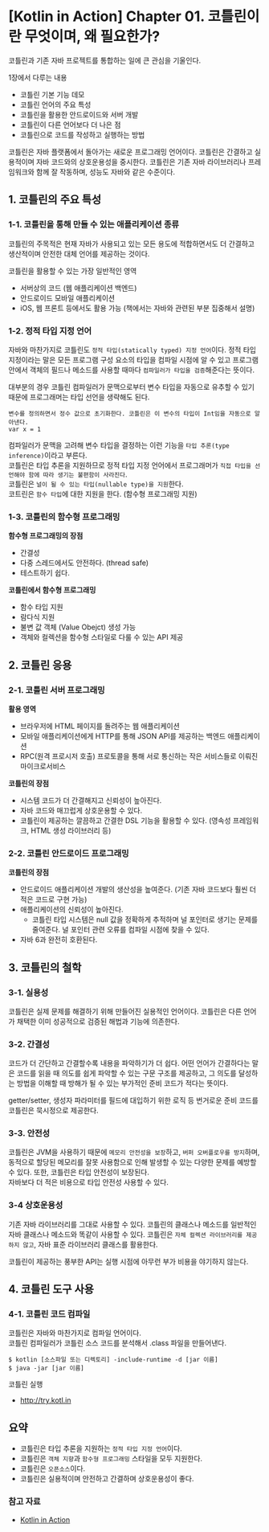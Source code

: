 # [Kotlin in Action] Chapter 01. 코틀린이란 무엇이며, 왜 필요한가?

코틀린과 기존 자바 프로젝트를 통합하는 일에 큰 관심을 기울인다.

1장에서 다루는 내용

- 코틀린 기본 기능 데모
- 코틀린 언어의 주요 특성
- 코틀린을 활용한 안드로이드와 서버 개발
- 코틀린이 다른 언어보다 더 나은 점
- 코틀린으로 코드를 작성하고 실행하는 방법

코틀린은 자바 플랫폼에서 돌아가는 새로운 프로그래밍 언어이다. 코틀린은 간결하고 실용적이며 자바 코드와의 상호운용성을 중시한다. 코틀린은 기존 자바 라이브러리나 프레임워크와 함께 잘 작동하며, 성능도 자바와 같은 수준이다.


## 1. 코틀린의 주요 특성

### 1-1. 코틀린을 통해 만들 수 있는 애플리케이션 종류

코틀린의 주목적은 현재 자바가 사용되고 있는 모든 용도에 적합하면서도 더 간결하고 생산적이며 안전한 대체 언어를 제공하는 것이다.

코틀린을 활용할 수 있는 가장 일반적인 영역

- 서버상의 코드 (웹 애플리케이션 백엔드)
- 안드로이드 모바일 애플리케이션
- iOS, 웹 프론트 등에서도 활용 가능 (책에서는 자바와 관련된 부분 집중해서 설명)

### 1-2. 정적 타입 지정 언어

자바와 마찬가지로 코틀린도 `정적 타입(statically typed) 지정 언어`이다. 정적 타입 지정이라는 말은 모든 프로그램 구성 요소의 타입을 컴파일 시점에 알 수 있고 프로그램 안에서 객체의 필드나 메소드를 사용할 때마다 `컴파일러가 타입을 검증`해준다는 뜻이다.

대부분의 경우 코틀린 컴파일러가 문맥으로부터 변수 타입을 자동으로 유추할 수 있기 때문에 프로그래머는 타입 선언을 생략해도 된다.

```
변수를 정의하면서 정수 값으로 초기화한다. 코틀린은 이 변수의 타입이 Int임을 자동으로 알아낸다.
var x = 1
```

컴파일러가 문맥을 고려해 변수 타입을 결정하는 이런 기능을 `타입 추론(type inference)`이라고 부른다.
<br />
코틀린은 타입 추론을 지원하므로 정적 타입 지정 언어에서 프로그래머가 `직접 타입을 선언해야 함에 따라 생기는 불편함이 사라진다`.
<br />
코틀린은 `널이 될 수 있는 타입(nullable type)을 지원`한다.
<br />
코트린은 `함수 타입`에 대한 지원을 한다. (함수형 프로그래밍 지원)

### 1-3. 코틀린의 함수형 프로그래밍

**함수형 프로그래밍의 장점** 

- 간결성
- 다중 스레드에서도 안전하다. (thread safe)
- 테스트하기 쉽다.

**코틀린에서 함수형 프로그래밍**

- 함수 타입 지원
- 람다식 지원
- 불변 값 객체 (Value Obejct) 생성 가능
- 객체와 컬렉션을 함수형 스타일로 다룰 수 있는 API 제공


## 2. 코틀린 응용

### 2-1. 코틀린 서버 프로그래밍

**활용 영역**

- 브라우저에 HTML 페이지를 돌려주는 웹 애플리케이션
- 모바일 애플리케이션에게 HTTP를 통해 JSON API를 제공하는 백엔드 애플리케이션
- RPC(원격 프로시저 호출) 프로토콜을 통해 서로 통신하는 작은 서비스들로 이뤄진 마이크로서비스

**코틀린의 장점**

- 시스템 코드가 더 간결해지고 신뢰성이 높아진다.
- 자바 코드와 매끄럽게 상호운용할 수 있다.
- 코틀린이 제공하는 깔끔하고 간결한  DSL 기능을 활용할 수 있다. (영속성 프레임워크, HTML 생성 라이브러리 등)

### 2-2. 코틀린 안드로이드 프로그래밍

**코틀린의 장점**

- 안드로이드 애플리케이션 개발의 생산성을 높여준다. (기존 자바 코드보다 훨씬 더 적은 코드로 구현 가능)
- 애플리케이션의 신뢰성이 높아진다.
    - 코틀린 타입 시스템은 null 값을 정확하게 추적하며 널 포인터로 생기는 문제를 줄여준다. 널 포인터 관련 오류를 컴파일 시점에 찾을 수 있다.
- 자바 6과 완전히 호환된다.


## 3. 코틀린의 철학

### 3-1. 실용성

코틀린은 실제 문제를 해결하기 위해 만들어진 실용적인 언어이다. 코틀린은 다른 언어가 채택한 이미 성공적으로 검증된 해법과 기능에 의존한다.

### 3-2. 간결성

코드가 더 간단하고 간결할수록 내용을 파악하기가 더 쉽다. 어떤 언어가 간결하다는 말은 코드를 읽을 때 의도를 쉽게 파악할 수 있는 구문 구조를 제공하고, 그 의도를 달성하는 방법을 이해할 때 방해가 될 수 있는 부가적인 준비 코드가 적다는 뜻이다.

getter/setter, 생성자 파라미터를 필드에 대입하기 위한 로직 등 번거로운 준비 코드를 코틀린은 묵시정으로 제공한다.

### 3-3. 안전성

코틀린은 JVM을 사용하기 때문에 `메모리 안전성을 보장`하고, `버퍼 오버플로우를 방지`하며, 동적으로 할당된 메모리를 잘못 사용함으로 인해 발생할 수 있는 다양한 문제를 예방할 수 있다. 또한, 코틀린은 타입 안전성이 보장된다. 
<br />
자바보다 더 적은 비용으로 타입 안전성 사용할 수 있다.

### 3-4 상호운용성

기존 자바 라이브러리를 그대로 사용할 수 있다. 코틀린의 클래스나 메소드를 일반적인 자바 클래스나 메소드와 똑같이 사용할 수 있다. 코틀린은 `자체 컬렉션 라이브러리를 제공하지 않고`, 자바 표준 라이브러리 클래스를 활용한다.

코틀린이 제공하는 풍부한 API는 실행 시점에 아무런 부가 비용을 야기하지 않는다.


## 4. 코틀린 도구 사용

### 4-1. 코틀린 코드 컴파일

코틀린은 자바와 마찬가지로 컴파일 언어이다.
<br />
코틀린 컴파일러가 코틀린 소스 코드를 분석해서 .class 파일을 만들어낸다.
```
$ kotlin [소스파일 또는 디렉토리] -include-runtime -d [jar 이름]
$ java -jar [jar 이름]
```

코틀린 실행

- http://try.kotl.in


## 요약

- 코틀린은 타입 추론을 지원하는 `정적 타입 지정 언어`이다.
- 코틀린은 `객체 지향`과 `함수형 프로그래밍` 스타일을 모두 지원한다.
- 코틀린은 `오픈소스`이다.
- 코틀린은 실용적이며 안전하고 간결하며 상호운용성이 좋다.


### 참고 자료

- [Kotlin in Action](https://www.aladin.co.kr/shop/wproduct.aspx?ItemId=120267010)
